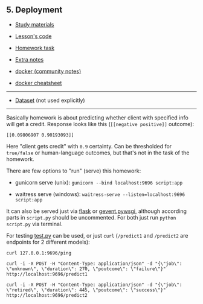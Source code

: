 ## 5. Deployment

* [Study materials](https://github.com/DataTalksClub/machine-learning-zoomcamp/tree/master/05-deployment)

* [Lesson's code](https://github.com/DataTalksClub/machine-learning-zoomcamp/tree/master/05-deployment/code)

* [Homework task](https://github.com/DataTalksClub/machine-learning-zoomcamp/blob/master/cohorts/2023/05-deployment/homework.md)

* [Extra notes](https://github.com/ziritrion/ml-zoomcamp/blob/main/notes/05a_deployment.md)

* [docker (community notes)](https://github.com/ayoub-berdeddouch/mlbookcamp-homeworks/blob/main/Deployment/README.md)

* [docker cheatsheet](https://gist.github.com/ziritrion/1842c8a4c4851602a8733bba19ab6050#docker)

---
* [Dataset](https://www.kaggle.com/datasets/kapturovalexander/bank-credit-scoring/data) (not used explicitly)

---
Basically homework is about predicting whether client with specified info will get a credit. Response looks like this (`[[negative positive]]` outcome): 

```
[[0.09806907 0.90193093]]
```
Here "client gets credit" with `0.9` certainty. Can be thresholded for `true/false` or human-language outcomes, but that's not in the task of the homework.

There are few options to "run" (serve) this homework:

- gunicorn serve (unix):
`gunicorn --bind localhost:9696 script:app`

- waitress serve (windows):
`waitress-serve --listen=localhost:9696 script:app`

It can also be served just via [flask](https://flask.palletsprojects.com/en/3.0.x/) or [gevent.pywsgi](http://www.gevent.org/api/gevent.pywsgi.html), although according parts in `script.py` should be uncommented. For both just run `python script.py` via terminal.

For testing [test.py](test.py) can be used, or just `curl` (`/predict1` and `/predict2` are endpoints for 2 different models):

```
curl 127.0.0.1:9696/ping
```

```
curl -i -X POST -H "Content-Type: application/json" -d "{\"job\": \"unknown\", \"duration\": 270, \"poutcome\": \"failure\"}" http://localhost:9696/predict1
```

```
curl -i -X POST -H "Content-Type: application/json" -d "{\"job\": \"retired\", \"duration\": 445, \"poutcome\": \"success\"}" http://localhost:9696/predict2
```